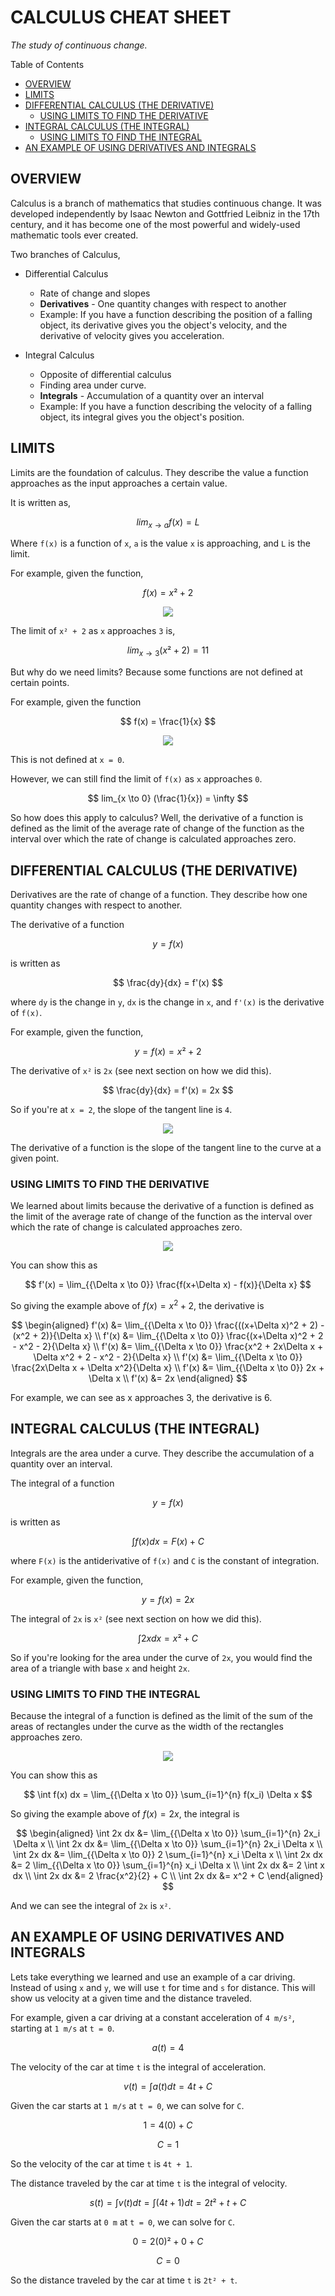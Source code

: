 # CALCULUS CHEAT SHEET

_The study of continuous change._

Table of Contents

* [OVERVIEW](https://github.com/JeffDeCola/my-cheat-sheets/tree/master/other/stem/math/pure/changes/calculus-cheat-sheet#overview)
* [LIMITS](https://github.com/JeffDeCola/my-cheat-sheets/tree/master/other/stem/math/pure/changes/calculus-cheat-sheet#limits)
* [DIFFERENTIAL CALCULUS (THE DERIVATIVE)](https://github.com/JeffDeCola/my-cheat-sheets/tree/master/other/stem/math/pure/changes/calculus-cheat-sheet#differential-calculus-the-derivative)
  * [USING LIMITS TO FIND THE DERIVATIVE](https://github.com/JeffDeCola/my-cheat-sheets/tree/master/other/stem/math/pure/changes/calculus-cheat-sheet#using-limits-to-find-the-derivative)
* [INTEGRAL CALCULUS (THE INTEGRAL)](https://github.com/JeffDeCola/my-cheat-sheets/tree/master/other/stem/math/pure/changes/calculus-cheat-sheet#integral-calculus-the-integral)
  * [USING LIMITS TO FIND THE INTEGRAL](https://github.com/JeffDeCola/my-cheat-sheets/tree/master/other/stem/math/pure/changes/calculus-cheat-sheet#using-limits-to-find-the-integral)
* [AN EXAMPLE OF USING DERIVATIVES AND INTEGRALS](https://github.com/JeffDeCola/my-cheat-sheets/tree/master/other/stem/math/pure/changes/calculus-cheat-sheet#an-example-of-using-derivatives-and-integrals)

## OVERVIEW

Calculus is a branch of mathematics that studies continuous change.
It was developed independently by Isaac Newton and
Gottfried Leibniz in the 17th century, and it has become one of
the most powerful and widely-used mathematic tools ever created.

Two branches of Calculus,

* Differential Calculus
  * Rate of change and slopes
  * **Derivatives** - One quantity changes with respect to another
  * Example: If you have a function describing the position of a falling object,
    its derivative gives you the object's velocity, and the derivative of
    velocity gives you acceleration.

* Integral Calculus
  * Opposite of differential calculus
  * Finding area under curve.
  * **Integrals** - Accumulation of a quantity over an interval
  * Example: If you have a function describing the velocity of a falling object,
    its integral gives you the object's position.

## LIMITS

Limits are the foundation of calculus. They describe the value a function
approaches as the input approaches a certain value.

It is written as,

$$
lim_{x \to a} f(x) = L
$$

Where `f(x)` is a function of `x`, `a` is the value `x` is approaching,
and `L` is the limit.

For example, given the function,

$$
f(x) = x² + 2
$$

<p align="center">
    <img src="svgs/f-of-x-equals-x-squared-plus-2.svg"
    align="middle"
</p>

The limit of `x² + 2` as `x` approaches `3` is,

$$
lim_{x \to 3} (x² + 2) = 11
$$

But why do we need limits?  Because some functions are not defined at certain points.

For example, given the function

$$
f(x) = \frac{1}{x}
$$

<p align="center">
    <img src="svgs/f-of-x-equals-1-over-x.svg"
    align="middle"
</p>

This is not defined at `x = 0`.

However, we can still find the limit of `f(x)` as `x` approaches `0`.

$$
lim_{x \to 0} (\frac{1}{x}) = \infty
$$

So how does this apply to calculus?  Well, the derivative of a function is
defined as the limit of the average rate of change of the function as the
interval over which the rate of change is calculated approaches zero.

## DIFFERENTIAL CALCULUS (THE DERIVATIVE)

Derivatives are the rate of change of a function.
They describe how one quantity changes with respect to another.

The derivative of a function

$$
y = f(x)
$$

is written as

$$
\frac{dy}{dx} = f'(x)
$$

where `dy` is the change in `y`, `dx` is the change in `x`, and `f'(x)` is the
derivative of `f(x)`.

For example, given the function,

$$
y = f(x) = x² + 2
$$

The derivative of `x²` is `2x` (see next section on how we did this).

$$
\frac{dy}{dx} = f'(x) = 2x
$$

So if you're at `x = 2`, the slope of the tangent line is `4`.

<p align="center">
    <img src="svgs/f-of-x-equals-x-squared-plus-2-showing-a-tangent-at-x-equals-2.svg"
    align="middle"
</p>

The derivative of a function is the slope of the tangent line to the curve
at a given point.

### USING LIMITS TO FIND THE DERIVATIVE

We learned about limits because the derivative of a function is
defined as the limit of the average rate of change of the function as the
interval over which the rate of change is calculated approaches zero.

<p align="center">
    <img src="svgs/limit-definition-of-the-derivative.svg"
    align="middle"
</p>

You can show this as

$$
f'(x) = \lim_{{\Delta x \to 0}} \frac{f(x+\Delta x) - f(x)}{\Delta x}
$$

So giving the example above of $f(x) = x^2 + 2$, the derivative is

$$
\begin{aligned}
f'(x) &= \lim_{{\Delta x \to 0}} \frac{((x+\Delta x)^2 + 2) - (x^2 + 2)}{\Delta x} \\
f'(x) &= \lim_{{\Delta x \to 0}} \frac{(x+\Delta x)^2 + 2 - x^2 - 2}{\Delta x} \\
f'(x) &= \lim_{{\Delta x \to 0}} \frac{x^2 + 2x\Delta x + \Delta x^2 + 2 - x^2 - 2}{\Delta x} \\
f'(x) &= \lim_{{\Delta x \to 0}} \frac{2x\Delta x + \Delta x^2}{\Delta x} \\
f'(x) &= \lim_{{\Delta x \to 0}} 2x + \Delta x \\
f'(x) &= 2x
\end{aligned}
$$

For example, we can see as x approaches 3, the derivative is 6.

## INTEGRAL CALCULUS (THE INTEGRAL)

Integrals are the area under a curve. They describe the accumulation of a
quantity over an interval.

The integral of a function

$$
y = f(x)
$$

is written as

$$
\int f(x) dx = F(x) + C
$$

where `F(x)` is the antiderivative of `f(x)` and `C` is the constant of
integration.

For example, given the function,

$$
y = f(x) = 2x
$$

The integral of `2x` is `x²` (see next section on how we did this).

$$
\int 2x dx = x² + C
$$

So if you're looking for the area under the curve of `2x`, you would find the
area of a triangle with base `x` and height `2x`.

### USING LIMITS TO FIND THE INTEGRAL

Because the integral of a function is
defined as the limit of the sum of the areas of
rectangles under the curve as the width of the
rectangles approaches zero.

<p align="center">
    <img src="svgs/limit-definition-of-the-integral.svg"
    align="middle"
</p>

You can show this as

$$
\int f(x) dx = \lim_{{\Delta x \to 0}} \sum_{i=1}^{n} f(x_i) \Delta x
$$

So giving the example above of $f(x) = 2x$, the integral is

$$
\begin{aligned}
\int 2x dx &= \lim_{{\Delta x \to 0}} \sum_{i=1}^{n} 2x_i \Delta x \\
\int 2x dx &= \lim_{{\Delta x \to 0}} \sum_{i=1}^{n} 2x_i \Delta x \\
\int 2x dx &= \lim_{{\Delta x \to 0}} 2 \sum_{i=1}^{n} x_i \Delta x \\
\int 2x dx &= 2 \lim_{{\Delta x \to 0}} \sum_{i=1}^{n} x_i \Delta x \\
\int 2x dx &= 2 \int x dx \\
\int 2x dx &= 2 \frac{x^2}{2} + C \\
\int 2x dx &= x^2 + C
\end{aligned}
$$

And we can see the integral of `2x` is `x²`.

## AN EXAMPLE OF USING DERIVATIVES AND INTEGRALS

Lets take everything we learned and use an example of a car driving.
Instead of using `x` and `y`, we will use `t` for time and `s` for distance.
This will show us velocity at a given time and the distance traveled.

For example, given a car driving at a constant acceleration of `4 m/s²`,
starting at `1 m/s` at `t = 0`.

$$
a(t) = 4
$$

The velocity of the car at time `t` is the integral of acceleration.

$$
v(t) = \int a(t) dt = 4t + C
$$

Given the car starts at `1 m/s` at `t = 0`, we can solve for `C`.

$$
1 = 4(0) + C
$$

$$
C = 1
$$

So the velocity of the car at time `t` is `4t + 1`.

The distance traveled by the car at time `t` is the integral of velocity.

$$
s(t) = \int v(t) dt = \int (4t + 1) dt = 2t² + t + C
$$

Given the car starts at `0 m` at `t = 0`, we can solve for `C`.

$$
0 = 2(0)² + 0 + C
$$

$$
C = 0
$$

So the distance traveled by the car at time `t` is `2t² + t`.
